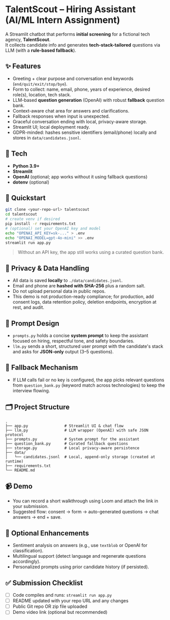 # TalentScout – Hiring Assistant (AI/ML Intern Assignment)

A Streamlit chatbot that performs **initial screening** for a fictional tech agency, **TalentScout**.  
It collects candidate info and generates **tech-stack-tailored** questions via LLM (with a **rule-based fallback**).

## ✨ Features
- Greeting + clear purpose and conversation end keywords (`end/quit/exit/stop/bye`).
- Form to collect: name, email, phone, years of experience, desired role(s), location, tech stack.
- LLM-based **question generation** (OpenAI) with robust **fallback** question bank.
- Context-aware chat area for answers and clarifications.
- Fallback responses when input is unexpected.
- Graceful conversation ending with local, privacy-aware storage.
- Streamlit UI; local deployment ready.
- GDPR-minded: hashes sensitive identifiers (email/phone) locally and stores in `data/candidates.jsonl`.

## 🧰 Tech
- **Python 3.9+**
- **Streamlit**
- **OpenAI** (optional; app works without it using fallback questions)
- **dotenv** (optional)

## 🚀 Quickstart

```bash
git clone <your-repo-url> talentscout
cd talentscout
# create venv if desired
pip install -r requirements.txt
# (optional) set your OpenAI key and model
echo "OPENAI_API_KEY=sk-..." > .env
echo "OPENAI_MODEL=gpt-4o-mini" >> .env
streamlit run app.py
```

> Without an API key, the app still works using a curated question bank.

## 🔐 Privacy & Data Handling
- All data is saved **locally** to `./data/candidates.jsonl`.
- Email and phone are **hashed with SHA-256** plus a random salt.
- Do not upload personal data in public repos.
- This demo is not production-ready compliance; for production, add consent logs, data retention policy, deletion endpoints, encryption at rest, and audit.

## 🧠 Prompt Design
- `prompts.py` holds a concise **system prompt** to keep the assistant focused on hiring, respectful tone, and safety boundaries.
- `llm.py` sends a short, structured user prompt with the candidate's stack and asks for **JSON-only** output (3–5 questions).

## 🧪 Fallback Mechanism
- If LLM calls fail or no key is configured, the app picks relevant questions from `question_bank.py` (keyword match across technologies) to keep the interview flowing.

## 🗂️ Project Structure
```
.
├── app.py                # Streamlit UI & chat flow
├── llm.py                # LLM wrapper (OpenAI) with safe JSON protocol
├── prompts.py            # System prompt for the assistant
├── question_bank.py      # Curated fallback questions
├── storage.py            # Local privacy-aware persistence
├── data/
│   └── candidates.jsonl  # Local, append-only storage (created at runtime)
├── requirements.txt
└── README.md
```

## 📹 Demo
- You can record a short walkthrough using Loom and attach the link in your submission.
- Suggested flow: consent → form → auto-generated questions → chat answers → end + save.

## 🧩 Optional Enhancements
- Sentiment analysis on answers (e.g., use `textblob` or OpenAI for classification).
- Multilingual support (detect language and regenerate questions accordingly).
- Personalized prompts using prior candidate history (if persisted).

## ✅ Submission Checklist
- [ ] Code compiles and runs: `streamlit run app.py`
- [ ] README updated with your repo URL and any changes
- [ ] Public Git repo OR zip file uploaded
- [ ] Demo video link (optional but recommended)
```

